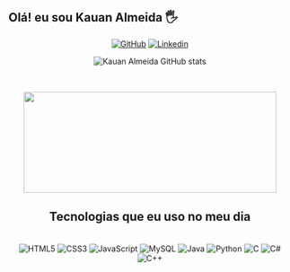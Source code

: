 ## Olá! eu sou Kauan Almeida 🖐️

<div align="center">
       
[![GitHub](https://img.shields.io/badge/GitHub-100000?style=for-the-badge&logo=github&logoColor=white)](https://github.com/Kauan-deAlmeida)
[![Linkedin](https://img.shields.io/badge/LinkedIn-0077B5?style=for-the-badge&logo=linkedin&logoColor=white)](https://www.linkedin.com/in/kauan-almeida-1b5ba6169/)

</div>
       

<div align="center">
       
![Kauan Almeida GitHub stats](https://github-readme-stats.vercel.app/api?username=Kauan-Almeida&show_icons=true&theme=dracula)

</div>

##

<br>
<div align="center"><img align="center" height="180em" width="450em"
       src="https://github-readme-stats.vercel.app/api/top-langs/?username=Kauan-Almeida&layout=compact&langs_count=7&theme=tokyonight"/>
</div>

<div align="center">

## Tecnologias que eu uso no meu dia

</div>

<div align="center" style=display: inline_block><br/>
    <img align="center" alt="HTML5" src=https://img.shields.io/badge/HTML5-E34F26?style=for-the-badge&logo=html5&logoColor=white>
    <img align="center" alt="CSS3" src=https://img.shields.io/badge/CSS3-1572B6?style=for-the-badge&logo=css3&logoColor=white>
    <img align="center" alt="JavaScript" src=https://img.shields.io/badge/JavaScript-F7DF1E?style=for-the-badge&logo=javascript&logoColor=black>
    <img align="center" alt="MySQL" src=https://img.shields.io/badge/MySQL-005C84?style=for-the-badge&logo=mysql&logoColor=white>
    <img align="center" alt="Java" src=https://img.shields.io/badge/Java-ED8B00?style=for-the-badge&logo=openjdk&logoColor=white>
    <img align="center" alt="Python" src=	https://img.shields.io/badge/Python-3776AB?style=for-the-badge&logo=python&logoColor=white>
    <img align="center" alt="C" src=https://img.shields.io/badge/C-00599C?style=for-the-badge&logo=c&logoColor=white>
    <img align="center" alt="C#" src=https://img.shields.io/badge/C%2B%2B-00599C?style=for-the-badge&logo=c%2B%2B&logoColor=white>
    <img align="center" alt="C++" src=https://img.shields.io/badge/C%23-239120?style=for-the-badge&logo=c-sharp&logoColor=white>
</div>
